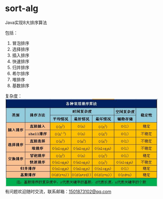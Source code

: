 # sort-alg
Java实现8大排序算法

包括：
1. 冒泡排序
2. 选择排序
3. 插入排序
4. 快速排序
5. 归并排序
6. 希尔排序
7. 堆排序
8. 基数排序

复杂度：
![Image text](https://raw.githubusercontent.com/cquzxs/sort-alg/master/img/%E6%8E%92%E5%BA%8F%E7%AE%97%E6%B3%95%E5%A4%8D%E6%9D%82%E5%BA%A6.png)
有问题欢迎随时交流，联系邮箱：1501873102@qq.com
